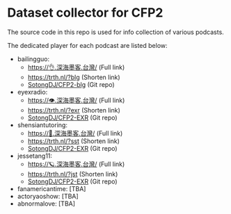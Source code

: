 # Dataset collector for CFP2

The source code in this repo is used for info collection of various podcasts.

The dedicated player for each podcast are listed below:

- bailingguo:
  - [https://👌.深海墨客.台灣/](https://xn--xp8h.xn--2os22eixx6na.xn--kpry57d/) (Full link)
  - <https://trth.nl/?blg> (Shorten link)
  - [SotongDJ/CFP2-blg](https://github.com/SotongDJ/CFP2-blg) (Git repo)
- eyexradio: 
  - [https://👁️.深海墨客.台灣/](https://xn--mp8h.xn--2os22eixx6na.xn--kpry57d/) (Full link)
  - <https://trth.nl/?exr> (Shorten link)
  - [SotongDJ/CFP2-EXR](https://github.com/SotongDJ/CFP2-EXR) (Git repo)
- shensiantutoring: 
  - [https://🚀.深海墨客.台灣/](https://xn--158h.xn--2os22eixx6na.xn--kpry57d/) (Full link)
  - <https://trth.nl/?sst> (Shorten link)
  - [SotongDJ/CFP2-EXR](https://github.com/SotongDJ/CFP2-SST) (Git repo)
- jessetang11: 
  - [https://🪐.深海墨客.台灣/](https://xn--r09h.xn--2os22eixx6na.xn--kpry57d/) (Full link)
  - <https://trth.nl/?jst> (Shorten link)
  - [SotongDJ/CFP2-EXR](https://github.com/SotongDJ/CFP2-JST) (Git repo)
- fanamericantime: [TBA]
- actoryaoshow: [TBA]
- abnormalove: [TBA]
